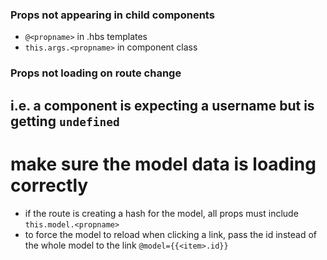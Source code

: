 ### Props not appearing in child components

- `@<propname>` in .hbs templates
- `this.args.<propname>` in component class

### Props not loading on route change

## i.e. a component is expecting a username but is getting `undefined`

# make sure the model data is loading correctly

- if the route is creating a hash for the model, all props must include `this.model.<propname>`
- to force the model to reload when clicking a link, pass the id instead of the whole model to the link `@model={{<item>.id}}`
